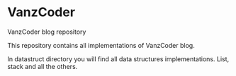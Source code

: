 VanzCoder
=========

VanzCoder blog repository

This repository contains all implementations of VanzCoder blog.

In datastruct directory you will find all data structures implementations. List, stack and all the others.
